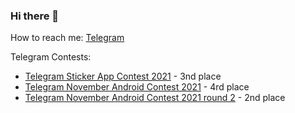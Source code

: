### Hi there 👋

How to reach me: [Telegram](https://t.me/Aslanisl)

Telegram Contests:

+ [Telegram Sticker App Contest 2021](https://contest.com/sticker-app/entry2935) - 3nd place
+ [Telegram November Android Contest 2021](https://contest.com/android-nov2021/entry4010) - 4rd place
+ [Telegram November Android Contest 2021 round 2](https://contest.com/android-nov2021-r2/entry4051) - 2nd place

